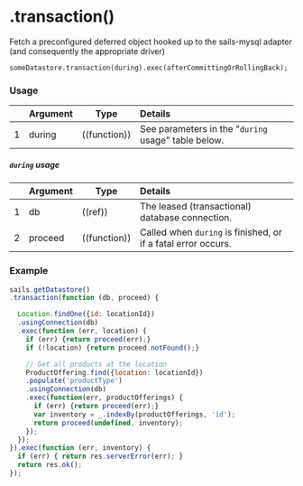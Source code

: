 # .transaction()

Fetch a preconfigured deferred object hooked up to the sails-mysql adapter (and consequently the appropriate driver)

```
someDatastore.transaction(during).exec(afterCommittingOrRollingBack);
```

### Usage
|   |     Argument        | Type                | Details
|---|---------------------|---------------------|:------------|
| 1 | during              | ((function))        | See parameters in the "`during` usage" table below. |

##### `during` usage
|   |     Argument        | Type                | Details
|---|---------------------|---------------------|:------------|
| 1 | db                  | ((ref))             | The leased (transactional) database connection. |
| 2 | proceed             | ((function))        | Called when `during` is finished, or if a fatal error occurs.|


### Example
```javascript
sails.getDatastore()
.transaction(function (db, proceed) {

  Location.findOne({id: locationId})
  .usingConnection(db)
  .exec(function (err, location) {
    if (err) {return proceed(err);}
    if (!location) {return proceed.notFound();}

    // Get all products at the location
    ProductOffering.find({location: locationId})
    .populate('productType')
    .usingConnection(db)
    .exec(function(err, productOfferings) {
      if (err) {return proceed(err);}
      var inventory = _.indexBy(productOfferings, 'id');
      return proceed(undefined, inventory);
    });
  });
}).exec(function (err, inventory) {
  if (err) { return res.serverError(err); }
  return res.ok();
});
```

<docmeta name="displayName" value=".transaction()">
<docmeta name="pageType" value="method">
